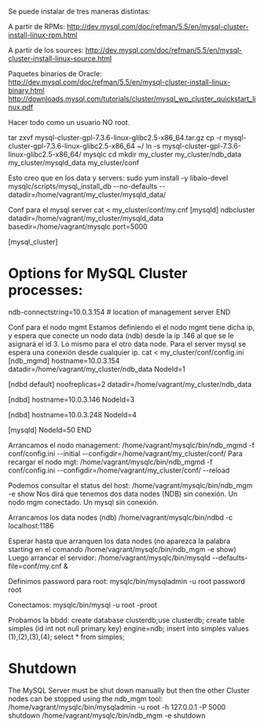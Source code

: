 Se puede instalar de tres maneras distintas:

A partir de RPMs:
http://dev.mysql.com/doc/refman/5.5/en/mysql-cluster-install-linux-rpm.html

A partir de los sources:
http://dev.mysql.com/doc/refman/5.5/en/mysql-cluster-install-linux-source.html

Paquetes binarios de Oracle:
http://dev.mysql.com/doc/refman/5.5/en/mysql-cluster-install-linux-binary.html
http://downloads.mysql.com/tutorials/cluster/mysql_wp_cluster_quickstart_linux.pdf

Hacer todo como un usuario NO root.

tar zxvf mysql-cluster-gpl-7.3.6-linux-glibc2.5-x86_64.tar.gz
cp -r mysql-cluster-gpl-7.3.6-linux-glibc2.5-x86_64 ~/
ln -s mysql-cluster-gpl-7.3.6-linux-glibc2.5-x86_64/ mysqlc
cd
mkdir my_cluster my_cluster/ndb_data my_cluster/mysqld_data my_cluster/conf

Esto creo que en los data y servers:
sudo yum install -y libaio-devel
mysqlc/scripts/mysql_install_db --no-defaults --datadir=/home/vagrant/my_cluster/mysqld_data/


Conf para el mysql server
cat <<END > my_cluster/conf/my.cnf
[mysqld] 
ndbcluster 
datadir=/home/vagrant/my_cluster/mysqld_data 
basedir=/home/vagrant/mysqlc 
port=5000 

[mysql_cluster]
# Options for MySQL Cluster processes:
ndb-connectstring=10.0.3.154  # location of management server
END

Conf para el nodo mgmt
Estamos definiendo el el nodo mgmt tiene dicha ip, y espera que conecte un nodo data (ndb) desde la ip .146 al que se le asignará el id 3.
Lo mismo para el otro data node. Para el server mysql se espera una conexión desde cualquier ip.
cat <<END > my_cluster/conf/config.ini
[ndb_mgmd] 
hostname=10.0.3.154
datadir=/home/vagrant/my_cluster/ndb_data 
NodeId=1 

[ndbd default] 
noofreplicas=2 
datadir=/home/vagrant/my_cluster/ndb_data 

[ndbd] 
hostname=10.0.3.146
NodeId=3 

[ndbd] 
hostname=10.0.3.248
NodeId=4 

[mysqld] 
NodeId=50 
END


Arrancamos el nodo management:
/home/vagrant/mysqlc/bin/ndb_mgmd -f conf/config.ini --initial --configdir=/home/vagrant/my_cluster/conf/
Para recargar el nodo mgt: /home/vagrant/mysqlc/bin/ndb_mgmd -f conf/config.ini --configdir=/home/vagrant/my_cluster/conf/ --reload


Podemos consultar el status del host:
/home/vagrant/mysqlc/bin/ndb_mgm -e show
Nos dirá que tenemos dos data nodes (NDB) sin conexión.
Un nodo mgm conectado.
Un mysql sin conexión.

Arrancamos los data nodes (ndb)
/home/vagrant/mysqlc/bin/ndbd -c localhost:1186

Esperar hasta que arranquen los data nodes (no aparezca la palabra starting en el comando /home/vagrant/mysqlc/bin/ndb_mgm -e show)
Luego arrancar el servidor:
/home/vagrant/mysqlc/bin/mysqld --defaults-file=conf/my.cnf & 

Definimos password para root:
mysqlc/bin/mysqladmin -u root password root

Conectamos:
mysqlc/bin/mysql -u root -proot

Probamos la bbdd:
create database clusterdb;use clusterdb; 
create table simples (id int not null primary key) engine=ndb; 
insert into simples values (1),(2),(3),(4); 
select * from simples;


# Shutdown
The MySQL Server must be shut down manually but then the other Cluster nodes can be stopped using the ndb_mgm tool: 
/home/vagrant/mysqlc/bin/mysqladmin -u root -h 127.0.0.1 -P 5000 shutdown 
/home/vagrant/mysqlc/bin/ndb_mgm -e shutdown 
